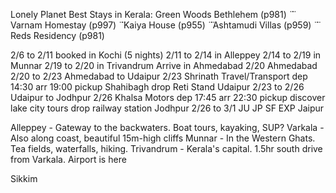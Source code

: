 Lonely Planet Best Stays in Kerala:
Green Woods Bethlehem
(p981)
 ̈  ̈ Varnam Homestay (p997)
 ̈  ̈ Kaiya House (p955)
 ̈  ̈ Ashtamudi Villas (p959)
 ̈  ̈ Reds Residency (p981)

2/6 to 2/11 booked in Kochi (5 nights)
2/11 to 2/14 in Alleppey
2/14 to 2/19 in Munnar
2/19 to 2/20 in Trivandrum
Arrive in Ahmedabad 2/20
Ahmedabad 2/20 to 2/23
Ahmedabad to Udaipur 2/23 Shrinath Travel/Transport dep 14:30 arr 19:00 pickup Shahibagh drop Reti Stand
Udaipur 2/23 to 2/26
Udaipur to Jodhpur 2/26 Khalsa Motors dep 17:45 arr 22:30 pickup discover lake city tours drop railway station
Jodhpur 2/26 to 3/1
JU JP SF EXP
Jaipur


Alleppey - Gateway to the backwaters. Boat tours, kayaking, SUP? 
Varkala - Also along coast, beautiful 15m-high cliffs
Munnar - In the Western Ghats. Tea fields, waterfalls, hiking.
Trivandrum - Kerala's capital. 1.5hr south drive from Varkala. Airport is here

Sikkim

